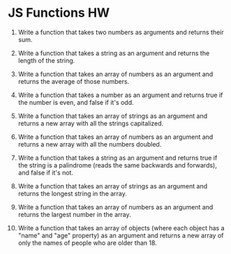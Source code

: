 # JS Functions HW 


1. Write a function that takes two numbers as arguments and returns their sum.

2. Write a function that takes a string as an argument and returns the length of the string.

3. Write a function that takes an array of numbers as an argument and returns the average of those numbers.

4. Write a function that takes a number as an argument and returns true if the number is even, and false if it's odd.

5. Write a function that takes an array of strings as an argument and returns a new array with all the strings capitalized.

6. Write a function that takes an array of numbers as an argument and returns a new array with all the numbers doubled.

7. Write a function that takes a string as an argument and returns true if the string is a palindrome (reads the same backwards and forwards), and false if it's not.

8. Write a function that takes an array of strings as an argument and returns the longest string in the array.

9. Write a function that takes an array of numbers as an argument and returns the largest number in the array.

10. Write a function that takes an array of objects (where each object has a "name" and "age" property) as an argument and returns a new array of only the names of people who are older than 18.